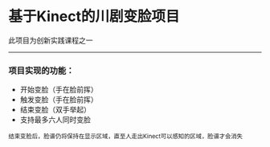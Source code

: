 # 基于Kinect的川剧变脸项目
此项目为创新实践课程之一

---

### 项目实现的功能：

- 开始变脸（手在脸前挥）
- 触发变脸（手在脸前挥）
- 结束变脸（双手举起）
- 支持最多六人同时变脸

<small>结束变脸后，脸谱仍将保持在显示区域，直至人走出Kinect可以感知的区域，脸谱才会消失</small>
